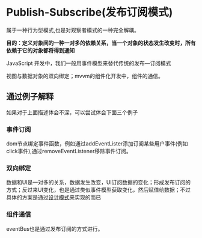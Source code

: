 # Publish-Subscribe(发布订阅模式)
属于一种行为型模式,也是对观察者模式的一种完全解耦。

**目的：定义对象间的一种一对多的依赖关系，当一个对象的状态发生改变时，所有依赖于它的对象都将得到通知**

JavaScript 开发中，我们一般用事件模型来替代传统的发布—订阅模式

视图与数据对象的双向绑定；mvvm的组件化开发中，组件的通信。

## 通过例子解释

如果对于上面描述体会不深，可以尝试体会下面三个例子

### 事件订阅

dom节点绑定事件函数，例如通过addEventLister添加订阅某些用户事件(例如click事件),通过removeEventListener移除事件订阅。

### 双向绑定

数据和UI是一对多的关系，数据发生改变，UI订阅数据的变化；形成发布订阅的方式；反过来UI变化，也是通过类似事件模型获取变化，然后赋值给数据；不过具体的方案是通过<a href='./设计模式/代理模式.md'>设计模式</a>来实现的而已

### 组件通信

eventBus也是通过发布订阅的方式进行。

## 


